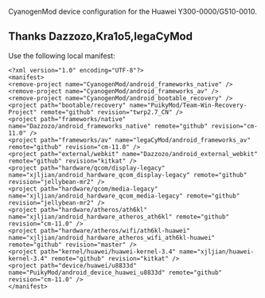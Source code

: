 CyanogenMod device configuration for the Huawei Y300-0000/G510-0010.

Thanks Dazzozo,Kra1o5,legaCyMod
---------------

Use the following local manifest:

    <?xml version="1.0" encoding="UTF-8"?>
    <manifest>
    <remove-project name="CyanogenMod/android_frameworks_native" />
    <remove-project name="CyanogenMod/android_frameworks_av" />
    <remove-project name="CyanogenMod/android_bootable_recovery" />
    <project path="bootable/recovery" name="PuikyMod/Team-Win-Recovery-Project" remote="github" revision="twrp2.7_CN" />
    <project path="frameworks/native" name="Dazzozo/android_frameworks_native" remote="github" revision="cm-11.0" />
    <project path="frameworks/av" name="legaCyMod/android_frameworks_av" remote="github" revision="cm-11.0" />
    <project path="external/webkit" name="Dazzozo/android_external_webkit" remote="github" revision="kitkat" />
    <project path="hardware/qcom/display-legacy" name="xjljian/android_hardware_qcom_display-legacy" remote="github" revision="jellybean-mr2" />
    <project path="hardware/qcom/media-legacy" name="xjljian/android_hardware_qcom_media-legacy" remote="github" revision="jellybean-mr2" />
    <project path="hardware/atheros/ath6kl" name="xjljian/android_hardware_atheros_ath6kl" remote="github" revision="cm-11.0" />
    <project path="hardware/atheros/wifi/ath6kl-huawei" name="xjljian/android_hardware_atheros_wifi_ath6kl-huawei" remote="github" revision="master" />
    <project path="kernel/huawei/huawei-kernel-3.4" name="xjljian/huawei-kernel-3.4" remote="github" revision="kitkat" />
    <project path="device/huawei/u8833d" name="PuikyMod/android_device_huawei_u8833d" remote="github" revision="cm-11.0" />
    </manifest>





